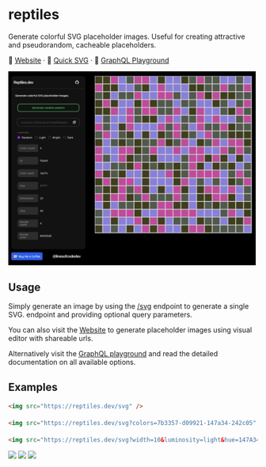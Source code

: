 # reptiles

Generate colorful SVG placeholder images. Useful for creating attractive and pseudorandom, cacheable placeholders.

🦎
 [Website](https://reptiles.dev) · 🚀 [Quick SVG](https://reptiles.dev/svg) · 🛝 [GraphQL Playground](https://reptiles.dev/graphql)

<img width="500px" src="docs/example.png">

## Usage

Simply generate an image by using the [/svg](https://reptiles.dev/svg) endpoint to generate a single SVG. endpoint and providing optional query parameters.

You can also visit the [Website](https://reptiles.dev) to generate placeholder images using visual editor with shareable urls.

Alternatively visit the [GraphQL playground](https://reptiles.dev/graphql) and read the detailed documentation on all available options.

## Examples

```html
<img src="https://reptiles.dev/svg" />

<img src="https://reptiles.dev/svg?colors=7b3357-d09921-147a34-242c05" />

<img src="https://reptiles.dev/svg?width=10&luminosity=light&hue=147A34">
```

<img src="https://reptiles.dev/svg" />

<img src="https://reptiles.dev/svg?colors=7b3357-d09921-147a34-242c05" />

<img src="https://reptiles.dev/svg?width=10&luminosity=light&hue=147A34">

